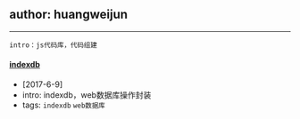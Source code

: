 ##  author: huangweijun


----

```
intro：js代码库，代码组建
```

#### [indexdb](/document/JSModule/lib/indexdb1.js)
- [2017-6-9] 
- intro: indexdb，web数据库操作封装
- tags: `indexdb` `web数据库`
